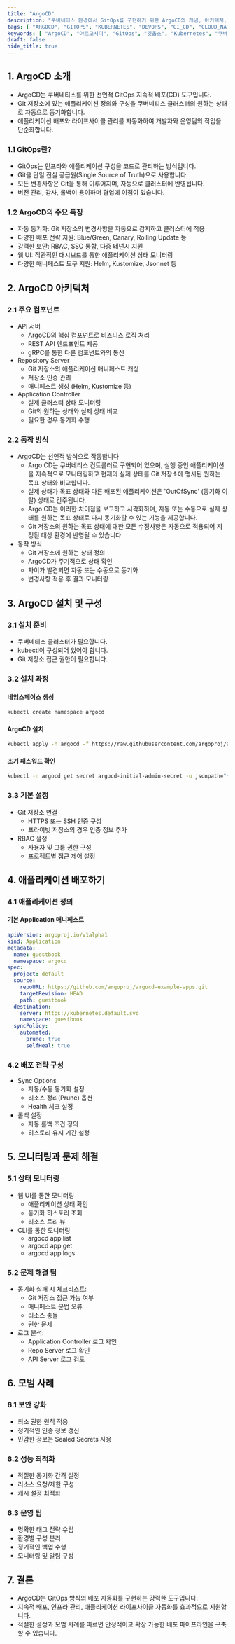 ```yaml
---
title: "ArgoCD"
description: "쿠버네티스 환경에서 GitOps를 구현하기 위한 ArgoCD의 개념, 아키텍처, 설치 방법부터 실제 애플리케이션 배포까지 상세히 알아봅니다. 지속적 배포(CD)를 자동화하고 인프라를 코드로 관리하고자 하는 개발자와 데브옵스 엔지니어를 위한 실용적인 가이드입니다."
tags: [ "ARGOCD", "GITOPS", "KUBERNETES", "DEVOPS", "CI_CD", "CLOUD_NATIVE", "INFRASTRUCTURE" ]
keywords: [ "ArgoCD", "아르고시디", "GitOps", "깃옵스", "Kubernetes", "쿠버네티스", "k8s", "데브옵스", "DevOps", "CI/CD", "지속적 배포", "Continuous Deployment", "인프라스트럭처", "Infrastructure as Code", "IaC", "클라우드 네이티브", "Cloud Native" ]
draft: false
hide_title: true
---
```


## 1. ArgoCD 소개

- ArgoCD는 쿠버네티스를 위한 선언적 GitOps 지속적 배포(CD) 도구입니다.
- Git 저장소에 있는 애플리케이션 정의와 구성을 쿠버네티스 클러스터의 원하는 상태로 자동으로 동기화합니다.
- 애플리케이션 배포와 라이프사이클 관리를 자동화하여 개발자와 운영팀의 작업을 단순화합니다.

### 1.1 GitOps란?

- GitOps는 인프라와 애플리케이션 구성을 코드로 관리하는 방식입니다.
- Git을 단일 진실 공급원(Single Source of Truth)으로 사용합니다.
- 모든 변경사항은 Git을 통해 이루어지며, 자동으로 클러스터에 반영됩니다.
- 버전 관리, 감사, 롤백이 용이하며 협업에 이점이 있습니다.

### 1.2 ArgoCD의 주요 특징

- 자동 동기화: Git 저장소의 변경사항을 자동으로 감지하고 클러스터에 적용
- 다양한 배포 전략 지원: Blue/Green, Canary, Rolling Update 등
- 강력한 보안: RBAC, SSO 통합, 다중 테넌시 지원
- 웹 UI: 직관적인 대시보드를 통한 애플리케이션 상태 모니터링
- 다양한 매니페스트 도구 지원: Helm, Kustomize, Jsonnet 등

## 2. ArgoCD 아키텍처

### 2.1 주요 컴포넌트

- API 서버
	- ArgoCD의 핵심 컴포넌트로 비즈니스 로직 처리
	- REST API 엔드포인트 제공
	- gRPC를 통한 다른 컴포넌트와의 통신
- Repository Server
	- Git 저장소의 애플리케이션 매니페스트 캐싱
	- 저장소 인증 관리
	- 매니페스트 생성 (Helm, Kustomize 등)
- Application Controller
	- 실제 클러스터 상태 모니터링
	- Git의 원하는 상태와 실제 상태 비교
	- 필요한 경우 동기화 수행

### 2.2 동작 방식

- ArgoCD는 선언적 방식으로 작동합니다
  - Argo CD는 쿠버네티스 컨트롤러로 구현되어 있으며, 실행 중인 애플리케이션을 지속적으로 모니터링하고 현재의 실제 상태를 Git 저장소에 명시된 원하는 목표 상태와 비교합니다.
  - 실제 상태가 목표 상태와 다른 배포된 애플리케이션은 'OutOfSync' (동기화 이탈) 상태로 간주됩니다.
  - Argo CD는 이러한 차이점을 보고하고 시각화하며, 자동 또는 수동으로 실제 상태를 원하는 목표 상태로 다시 동기화할 수 있는 기능을 제공합니다.
  - Git 저장소의 원하는 목표 상태에 대한 모든 수정사항은 자동으로 적용되어 지정된 대상 환경에 반영될 수 있습니다.
- 동작 방식
	- Git 저장소에 원하는 상태 정의
	- ArgoCD가 주기적으로 상태 확인
	- 차이가 발견되면 자동 또는 수동으로 동기화
	- 변경사항 적용 후 결과 모니터링

## 3. ArgoCD 설치 및 구성

### 3.1 설치 준비

- 쿠버네티스 클러스터가 필요합니다.
- kubectl이 구성되어 있어야 합니다.
- Git 저장소 접근 권한이 필요합니다.

### 3.2 설치 과정

#### 네임스페이스 생성

```bash
kubectl create namespace argocd
```

#### ArgoCD 설치

```bash
kubectl apply -n argocd -f https://raw.githubusercontent.com/argoproj/argo-cd/stable/manifests/install.yaml
```

#### 초기 패스워드 확인

```bash
kubectl -n argocd get secret argocd-initial-admin-secret -o jsonpath="{.data.password}" | base64 -d
```

### 3.3 기본 설정

- Git 저장소 연결
	- HTTPS 또는 SSH 인증 구성
	- 프라이빗 저장소의 경우 인증 정보 추가
- RBAC 설정
	- 사용자 및 그룹 권한 구성
	- 프로젝트별 접근 제어 설정

## 4. 애플리케이션 배포하기

### 4.1 애플리케이션 정의

#### 기본 Application 매니페스트

```yaml
apiVersion: argoproj.io/v1alpha1
kind: Application
metadata:
  name: guestbook
  namespace: argocd
spec:
  project: default
  source:
    repoURL: https://github.com/argoproj/argocd-example-apps.git
    targetRevision: HEAD
    path: guestbook
  destination:
    server: https://kubernetes.default.svc
    namespace: guestbook
  syncPolicy:
    automated:
      prune: true
      selfHeal: true
```

### 4.2 배포 전략 구성

- Sync Options
	- 자동/수동 동기화 설정
	- 리소스 정리(Prune) 옵션
	- Health 체크 설정
- 롤백 설정
	- 자동 롤백 조건 정의
	- 히스토리 유지 기간 설정

## 5. 모니터링과 문제 해결

### 5.1 상태 모니터링

- 웹 UI를 통한 모니터링
	- 애플리케이션 상태 확인
	- 동기화 히스토리 조회
	- 리소스 트리 뷰
- CLI를 통한 모니터링
	- argocd app list
	- argocd app get
	- argocd app logs

### 5.2 문제 해결 팁

- 동기화 실패 시 체크리스트:
	- Git 저장소 접근 가능 여부
	- 매니페스트 문법 오류
	- 리소스 충돌
	- 권한 문제
- 로그 분석:
	- Application Controller 로그 확인
	- Repo Server 로그 확인
	- API Server 로그 검토

## 6. 모범 사례

### 6.1 보안 강화

- 최소 권한 원칙 적용
- 정기적인 인증 정보 갱신
- 민감한 정보는 Sealed Secrets 사용

### 6.2 성능 최적화

- 적절한 동기화 간격 설정
- 리소스 요청/제한 구성
- 캐시 설정 최적화

### 6.3 운영 팁

- 명확한 태그 전략 수립
- 환경별 구성 분리
- 정기적인 백업 수행
- 모니터링 및 알림 구성

## 7. 결론

- ArgoCD는 GitOps 방식의 배포 자동화를 구현하는 강력한 도구입니다.
- 지속적 배포, 인프라 관리, 애플리케이션 라이프사이클 자동화를 효과적으로 지원합니다.
- 적절한 설정과 모범 사례를 따르면 안정적이고 확장 가능한 배포 파이프라인을 구축할 수 있습니다.